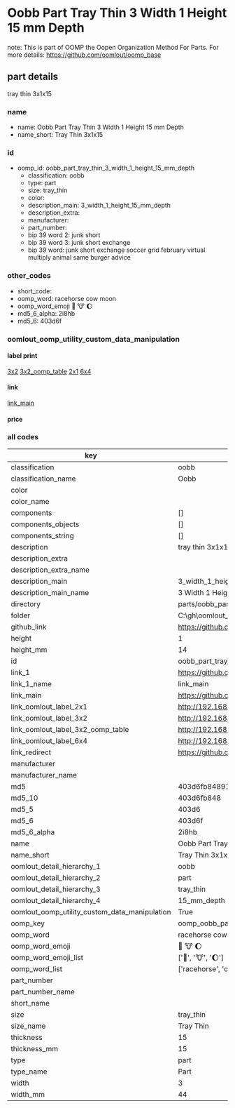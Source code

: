 # Oobb Part Tray Thin 3 Width 1 Height 15 mm Depth  

note: This is part of OOMP the Oopen Organization Method For Parts. For more details: https://github.com/oomlout/oomp_base

##  part details
  



tray thin 3x1x15



### name
* name: Oobb Part Tray Thin 3 Width 1 Height 15 mm Depth
* name_short: Tray Thin 3x1x15 
### id
* oomp_id: oobb_part_tray_thin_3_width_1_height_15_mm_depth
  * classification: oobb
  * type: part
  * size: tray_thin
  * color: 
  * description_main: 3_width_1_height_15_mm_depth
  * description_extra: 
  * manufacturer: 
  * part_number: 
  * bip 39 word 2: junk short
  * bip 39 word 3: junk short exchange
  * bip 39 word: junk short exchange soccer grid february virtual multiply animal same burger advice

### other_codes
* short_code: 
* oomp_word: racehorse cow moon
* oomp_word_emoji :racehorse: :cow: :moon:
* md5_6_alpha: 2i8hb
* md5_6: 403d6f






### oomlout_oomp_utility_custom_data_manipulation
#### label print
[3x2](http://192.168.1.245:1112/?label=oomp%202i8hb)
[3x2_oomp_table](http://192.168.1.108:1112/?label=oomp%202i8hb)
[2x1](http://192.168.1.242:1112/?label=oomp%202i8hb)
[6x4](http://192.168.1.55:1112/?label=oomp%202i8hb)    

#### link

[link_main](https://github.com/oomlout/oomlout_oobb_version_4_generated_parts/tree/main/navigation_oomp/oobb/part/tray_thin/3_width_1_height_15_mm_depth/part)                              

#### price







### all codes 
| key | value |  
| --- | --- |  
| classification | oobb |  
| classification_name | Oobb |  
| color |  |  
| color_name |  |  
| components | [] |  
| components_objects | [] |  
| components_string | [] |  
| description | tray thin 3x1x15 |  
| description_extra |  |  
| description_extra_name |  |  
| description_main | 3_width_1_height_15_mm_depth |  
| description_main_name | 3 Width 1 Height 15 mm Depth |  
| directory | parts/oobb_part_tray_thin_3_width_1_height_15_mm_depth |  
| folder | C:\gh\oomlout_oobb_version_4_generated_parts\parts\oobb_part_tray_thin_3_width_1_height_15_mm_depth |  
| github_link | https://github.com/oomlout/oomlout_oomp_part_src/tree/main/parts/oobb_part_tray_thin_3_width_1_height_15_mm_depth |  
| height | 1 |  
| height_mm | 14 |  
| id | oobb_part_tray_thin_3_width_1_height_15_mm_depth |  
| link_1 | https://github.com/oomlout/oomlout_oobb_version_4_generated_parts/tree/main/navigation_oomp/oobb/part/tray_thin/3_width_1_height_15_mm_depth/part |  
| link_1_name | link_main |  
| link_main | https://github.com/oomlout/oomlout_oobb_version_4_generated_parts/tree/main/navigation_oomp/oobb/part/tray_thin/3_width_1_height_15_mm_depth/part |  
| link_oomlout_label_2x1 | http://192.168.1.242:1112/?label=oomp%202i8hb |  
| link_oomlout_label_3x2 | http://192.168.1.245:1112/?label=oomp%202i8hb |  
| link_oomlout_label_3x2_oomp_table | http://192.168.1.108:1112/?label=oomp%202i8hb |  
| link_oomlout_label_6x4 | http://192.168.1.55:1112/?label=oomp%202i8hb |  
| link_redirect | https://github.com/oomlout/oomlout_oobb_version_4_generated_parts/tree/main/parts/oobb_tray_thin_03_01_15 |  
| manufacturer |  |  
| manufacturer_name |  |  
| md5 | 403d6fb848917e8d51333cdc9d71b3ca |  
| md5_10 | 403d6fb848 |  
| md5_5 | 403d6 |  
| md5_6 | 403d6f |  
| md5_6_alpha | 2i8hb |  
| name | Oobb Part Tray Thin 3 Width 1 Height 15 mm Depth |  
| name_short | Tray Thin 3x1x15  |  
| oomlout_detail_hierarchy_1 | oobb |  
| oomlout_detail_hierarchy_2 | part |  
| oomlout_detail_hierarchy_3 | tray_thin |  
| oomlout_detail_hierarchy_4 | 15_mm_depth |  
| oomlout_oomp_utility_custom_data_manipulation | True |  
| oomp_key | oomp_oobb_part_tray_thin_3_width_1_height_15_mm_depth |  
| oomp_word | racehorse cow moon |  
| oomp_word_emoji | :racehorse: :cow: :moon: |  
| oomp_word_emoji_list | [':racehorse:', ':cow:', ':moon:'] |  
| oomp_word_list | ['racehorse', 'cow', 'moon'] |  
| part_number |  |  
| part_number_name |  |  
| short_name |  |  
| size | tray_thin |  
| size_name | Tray Thin |  
| thickness | 15 |  
| thickness_mm | 15 |  
| type | part |  
| type_name | Part |  
| width | 3 |  
| width_mm | 44 |  
